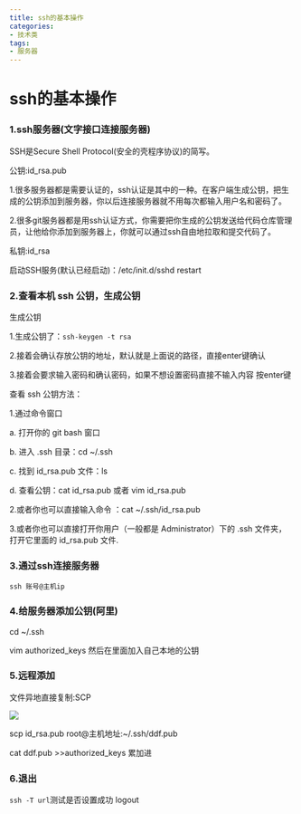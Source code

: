```yaml
---
title: ssh的基本操作
categories: 
- 技术类
tags:
- 服务器
---
```



# ssh的基本操作

### 1.ssh服务器(文字接口连接服务器)

SSH是Secure Shell Protocol(安全的壳程序协议)的简写。

公钥:id_rsa.pub

1.很多服务器都是需要认证的，ssh认证是其中的一种。在客户端生成公钥，把生成的公钥添加到服务器，你以后连接服务器就不用每次都输入用户名和密码了。

2.很多git服务器都是用ssh认证方式，你需要把你生成的公钥发送给代码仓库管理员，让他给你添加到服务器上，你就可以通过ssh自由地拉取和提交代码了。

私钥:id_rsa

启动SSH服务(默认已经启动)：/etc/init.d/sshd restart

### 2.查看本机 ssh 公钥，生成公钥

生成公钥

1.生成公钥了：`ssh-keygen -t rsa`

2.接着会确认存放公钥的地址，默认就是上面说的路径，直接enter键确认

3.接着会要求输入密码和确认密码，如果不想设置密码直接不输入内容 按enter键

查看 ssh 公钥方法：

1.通过命令窗口

a. 打开你的 git bash 窗口

b. 进入 .ssh 目录：cd ~/.ssh

c. 找到 id_rsa.pub 文件：ls

d. 查看公钥：cat id_rsa.pub 或者 vim id_rsa.pub

2.或者你也可以直接输入命令 ：cat ~/.ssh/id_rsa.pub

3.或者你也可以直接打开你用户（一般都是 Administrator）下的 .ssh 文件夹，打开它里面的 id_rsa.pub 文件.

### 3.通过ssh连接服务器

`ssh 账号@主机ip`

### 4.给服务器添加公钥(阿里)

cd ~/.ssh

vim authorized_keys 然后在里面加入自己本地的公钥

### 5.远程添加

文件异地直接复制:SCP

![](/img/scp1.png)

scp id_rsa.pub root@主机地址:~/.ssh/ddf.pub              

cat ddf.pub >>authorized_keys         累加进                          

### 6.退出
`ssh -T url`测试是否设置成功
logout